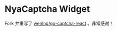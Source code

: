 # NyaCaptcha Widget

Fork 并重写了 [wenlng/go-captcha-react](https://github.com/wenlng/go-captcha-react) 。非常感谢！
